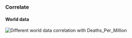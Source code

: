 ### Correlate

#### World data

![Different world data correlation with Deaths_Per_Million](../img/correlate.svg)
